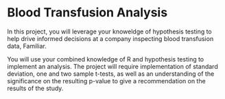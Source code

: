 # Blood Transfusion Analysis
In this project, you will leverage your knoweldge of hypothesis testing to help drive informed decisions at a company inspecting blood transfusion data, Familiar.

You will use your combined knowledge of R and hypothesis testing to implement an analysis. The project will require implementation of standard deviation, one and two sample t-tests, as well as an understanding of the significance on the resulting p-value to give a recommendation on the results of the study.
